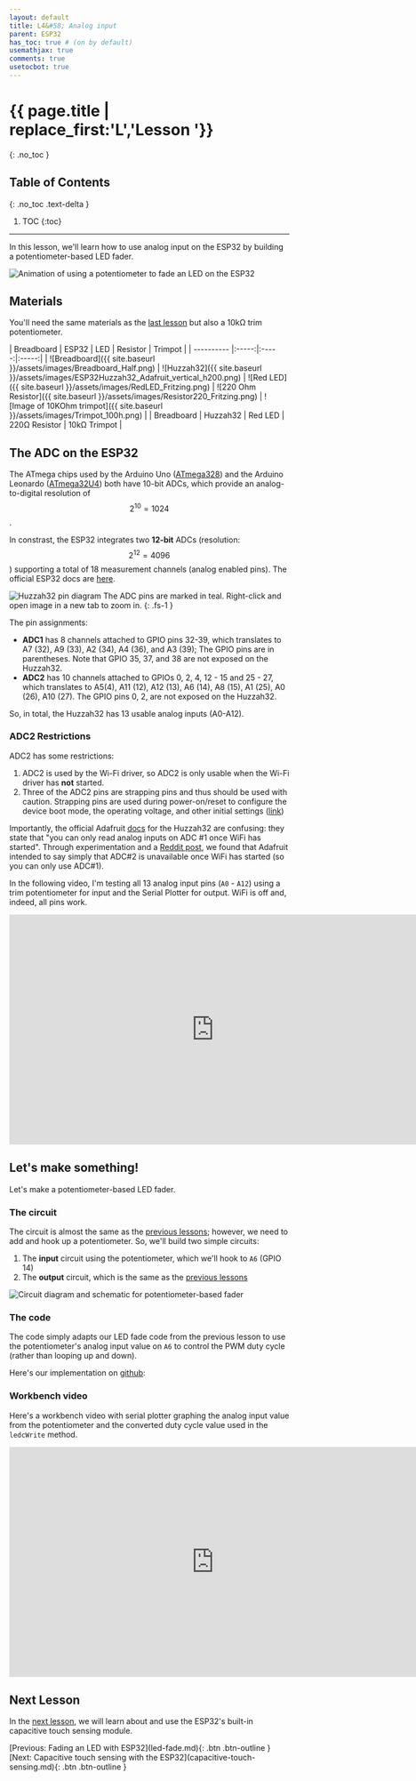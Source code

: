 ```yaml
---
layout: default
title: L4&#58; Analog input
parent: ESP32
has_toc: true # (on by default)
usemathjax: true
comments: true
usetocbot: true
---
```

# {{ page.title | replace_first:'L','Lesson '}}
{: .no_toc }

## Table of Contents
{: .no_toc .text-delta }

1. TOC
{:toc}
---

In this lesson, we'll learn how to use analog input on the ESP32 by building a potentiometer-based LED fader.

![Animation of using a potentiometer to fade an LED on the ESP32](assets/movies/Huzzah32_PotFade-optimized.gif)

## Materials

You'll need the same materials as the [last lesson](led-fade.md) but also a 10kΩ trim potentiometer.

| Breadboard | ESP32 | LED | Resistor | Trimpot | 
| ---------- |:-----:|:-----:|:-----:|
| ![Breadboard]({{ site.baseurl }}/assets/images/Breadboard_Half.png) | ![Huzzah32]({{ site.baseurl }}/assets/images/ESP32Huzzah32_Adafruit_vertical_h200.png)    | ![Red LED]({{ site.baseurl }}/assets/images/RedLED_Fritzing.png) | ![220 Ohm Resistor]({{ site.baseurl }}/assets/images/Resistor220_Fritzing.png) | ![Image of 10KOhm trimpot]({{ site.baseurl }}/assets/images/Trimpot_100h.png) | 
| Breadboard | Huzzah32  | Red LED | 220Ω Resistor | 10kΩ Trimpot |

## The ADC on the ESP32

The ATmega chips used by the Arduino Uno ([ATmega328](http://ww1.microchip.com/downloads/en/DeviceDoc/Atmel-7810-Automotive-Microcontrollers-ATmega328P_Datasheet.pdf)) and the Arduino Leonardo ([ATmega32U4](http://ww1.microchip.com/downloads/en/DeviceDoc/Atmel-7766-8-bit-AVR-ATmega16U4-32U4_Datasheet.pdf)) both have 10-bit ADCs, which provide an analog-to-digital resolution of $$2^{10}=1024$$. 

In constrast, the ESP32 integrates two **12-bit** ADCs (resolution: $$2^{12}=4096$$) supporting a total of 18 measurement channels (analog enabled pins). The official ESP32 docs are [here](https://docs.espressif.com/projects/esp-idf/en/latest/esp32/api-reference/peripherals/adc.html).

![Huzzah32 pin diagram](assets/images/AdafruitHuzzah32PinDiagram.png)
The ADC pins are marked in teal. Right-click and open image in a new tab to zoom in.
{: .fs-1 } 

The pin assignments:
- **ADC1** has 8 channels attached to GPIO pins 32-39, which translates to A7 (32), A9 (33), A2 (34), A4 (36), and A3 (39); The GPIO pins are in parentheses. Note that GPIO 35, 37, and 38 are not exposed on the Huzzah32.
- **ADC2** has 10 channels attached to GPIOs 0, 2, 4, 12 - 15 and 25 - 27, which translates to A5(4), A11 (12), A12 (13), A6 (14), A8 (15), A1 (25), A0 (26), A10 (27). The GPIO pins 0, 2, are not exposed on the Huzzah32. 

So, in total, the Huzzah32 has 13 usable analog inputs (A0-A12).

### ADC2 Restrictions
ADC2 has some restrictions:
1. ADC2 is used by the Wi-Fi driver, so ADC2 is only usable when the Wi-Fi driver has **not** started.
2. Three of the ADC2 pins are strapping pins and thus should be used with caution. Strapping pins are used during power-on/reset to configure the device boot mode, the operating voltage, and other initial settings ([link](https://www.esp32.com/viewtopic.php?t=5970))

Importantly, the official Adafruit [docs](https://learn.adafruit.com/adafruit-huzzah32-esp32-feather/pinouts) for the Huzzah32 are confusing: they state that "you can only read analog inputs on ADC #1 once WiFi has started". Through experimentation and a [Reddit post](https://www.reddit.com/r/esp32/comments/gav6mw/huzzah32_pin_diagram_draft/fp1zcz5?utm_source=share&utm_medium=web2x&context=3), we found that Adafruit intended to say simply that ADC#2 is unavailable once WiFi has started (so you can only use ADC#1).

In the following video, I'm testing all 13 analog input pins (`A0` - `A12`) using a trim potentiometer for input and the Serial Plotter for output. WiFi is off and, indeed, all pins work.

<iframe width="736" height="414" src="https://www.youtube.com/embed/8BBY-5n4e5A" frameborder="0" allow="accelerometer; autoplay; encrypted-media; gyroscope; picture-in-picture" allowfullscreen></iframe>

## Let's make something!

Let's make a potentiometer-based LED fader.

### The circuit

The circuit is almost the same as the [previous lessons](led-fade.md); however, we need to add and hook up a potentiometer. So, we'll build two simple circuits:
1. The **input** circuit using the potentiometer, which we'll hook to `A6` (GPIO 14)
2. The **output** circuit, which is the same as the [previous lessons](led-fade.md)

![Circuit diagram and schematic for potentiometer-based fader](assets/images/Huzzah32_PotFade_CircuitDiagramAndSchematic_Fritzing.png)

### The code

The code simply adapts our LED fade code from the previous lesson to use the potentiometer's analog input value on `A6` to control the PWM duty cycle (rather than looping up and down).

Here's our implementation on [github](https://github.com/makeabilitylab/arduino/tree/master/ESP32/Basics/PotFade):

<script src="https://gist-it.appspot.com/https://github.com/makeabilitylab/arduino/blob/master/ESP32/Basics/PotFade/PotFade.ino?footer=minimal"></script>

### Workbench video

Here's a workbench video with serial plotter graphing the analog input value from the potentiometer and the converted duty cycle value used in the `ledcWrite` method.

<iframe width="736" height="414" src="https://www.youtube.com/embed/E5YFtm0CLFY" frameborder="0" allow="accelerometer; autoplay; encrypted-media; gyroscope; picture-in-picture" allowfullscreen></iframe>

## Next Lesson

In the [next lesson](capacitive-touch-sensing.md), we will learn about and use the ESP32's built-in capacitive touch sensing module.

<span class="fs-6">
[Previous: Fading an LED with ESP32](led-fade.md){: .btn .btn-outline }
[Next: Capacitive touch sensing with the ESP32](capacitive-touch-sensing.md){: .btn .btn-outline }
</span>
